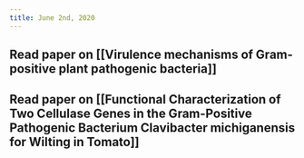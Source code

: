 ```yaml
---
title: June 2nd, 2020
---
```


## Read paper on [[Virulence mechanisms of Gram-positive plant pathogenic bacteria]]

## Read paper on [[Functional Characterization of Two Cellulase Genes in the Gram-Positive Pathogenic Bacterium Clavibacter michiganensis for Wilting in Tomato]]
